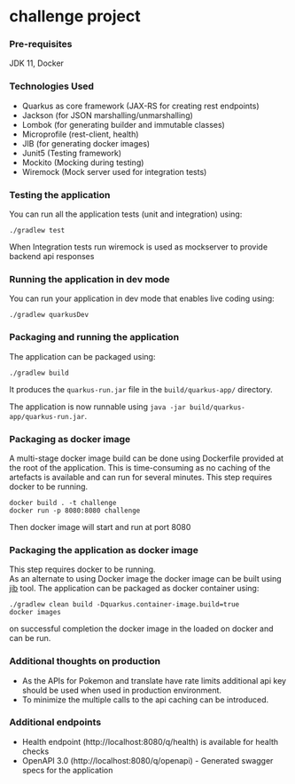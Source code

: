 # challenge project

### Pre-requisites
JDK 11, Docker

### Technologies Used
- Quarkus as core framework (JAX-RS for creating rest endpoints)
- Jackson (for JSON marshalling/unmarshalling)
- Lombok (for generating builder and immutable classes)
- Microprofile (rest-client, health)
- JIB (for generating docker images)
- Junit5 (Testing framework)
- Mockito (Mocking during testing)
- Wiremock (Mock server used for integration tests)

### Testing the application
You can run all the application tests (unit and integration) using:
```shell script
./gradlew test
```
When Integration tests run wiremock is used as mockserver to provide backend api responses 

### Running the application in dev mode
You can run your application in dev mode that enables live coding using:
```shell script
./gradlew quarkusDev
```

### Packaging and running the application
The application can be packaged using:
```shell script
./gradlew build
```
It produces the `quarkus-run.jar` file in the `build/quarkus-app/` directory.

The application is now runnable using `java -jar build/quarkus-app/quarkus-run.jar`.

### Packaging as docker image
A multi-stage docker image build can be done using Dockerfile provided at the root of the application. 
This is time-consuming as no caching of the artefacts is available and can run for several minutes.
This step requires docker to be running.

```shell script
docker build . -t challenge
docker run -p 8080:8080 challenge
```
Then docker image will start and run at port 8080


### Packaging the application as docker image
This step requires docker to be running.  
As an alternate to using Docker image the docker image can be built using [jib](https://github.com/GoogleContainerTools/jib) tool.
The application can be packaged as docker container using:

```shell script
./gradlew clean build -Dquarkus.container-image.build=true
docker images
```
on successful completion the docker image in the loaded on docker and can be run.

### Additional thoughts on production
- As the APIs for Pokemon and translate have rate limits additional api key should be used when used in production environment.
- To minimize the multiple calls to the api caching can be introduced.

### Additional endpoints
- Health endpoint (http://localhost:8080/q/health) is available for health checks
- OpenAPI 3.0 (http://localhost:8080/q/openapi) - Generated swagger specs for the application
